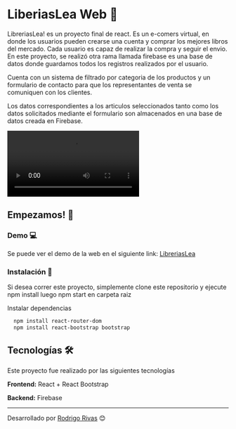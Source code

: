 # LiberiasLea Web 🍳

LibreriasLea! es un proyecto final de react. Es un e-comers virtual, en donde los usuarios pueden crearse una cuenta y comprar los mejores libros del mercado. Cada usuario es capaz de realizar la compra y seguir el envio. En este proyecto, se realizó otra rama llamada firebase es una base de datos donde guardamos todos los registros realizados por el usuario.

Cuenta con un sistema de filtrado por categoria de los productos y un formulario de contacto para que los representantes de venta se comuniquen con los clientes.

Los datos correspondientes a los articulos seleccionados tanto como los datos solicitados mediante el formulario son almacenados en una base de datos creada en Firebase.


![image](public/librerialea.mp4)

## Empezamos! 🚀

### Demo 💻

Se puede ver el demo de la web en el siguiente link: [LibreriasLea]()

### Instalación 🔧

Si desea correr este proyecto, simplemente clone este repositorio  y ejecute 
npm install luego npm start en carpeta raiz 

Instalar dependencias

```bash
  npm install react-router-dom
  npm install react-bootstrap bootstrap
```

## Tecnologías 🛠️

Este proyecto fue realizado por las siguientes tecnologías

**Frontend:** React + React Bootstrap

**Backend:** Firebase



---
Desarrollado por  [Rodrigo Rivas](https://github.com/rodrigorivas190) 😊
